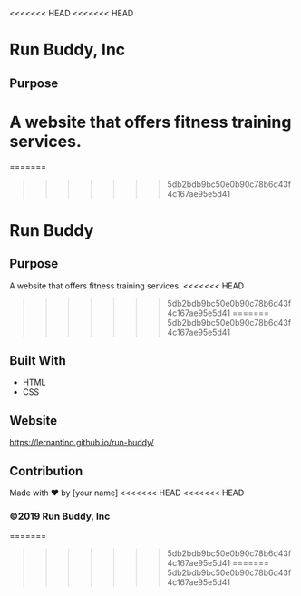 <<<<<<< HEAD
<<<<<<< HEAD
# Run Buddy, Inc

## Purpose
A website that offers fitness training services. 
=======
=======
>>>>>>> 5db2bdb9bc50e0b90c78b6d43f4c167ae95e5d41
# Run Buddy

## Purpose
A website that offers fitness training services.
<<<<<<< HEAD
>>>>>>> 5db2bdb9bc50e0b90c78b6d43f4c167ae95e5d41
=======
>>>>>>> 5db2bdb9bc50e0b90c78b6d43f4c167ae95e5d41

## Built With
* HTML
* CSS

## Website
https://lernantino.github.io/run-buddy/

## Contribution
Made with ❤️ by [your name]
<<<<<<< HEAD
<<<<<<< HEAD

### ©️2019 Run Buddy, Inc 
=======
>>>>>>> 5db2bdb9bc50e0b90c78b6d43f4c167ae95e5d41
=======
>>>>>>> 5db2bdb9bc50e0b90c78b6d43f4c167ae95e5d41

